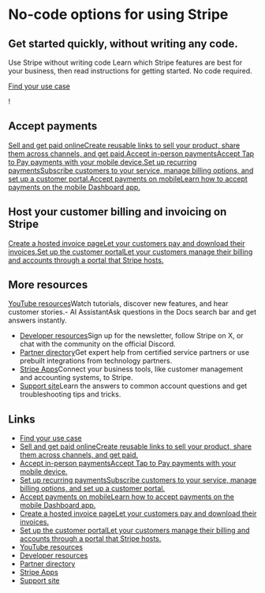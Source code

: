 # No-code options for using Stripe

## Get started quickly, without writing any code.

Use Stripe without writing code
Learn which Stripe features are best for your business, then read instructions
for getting started. No code required.

[Find your use case](https://docs.stripe.com/no-code/get-started)

!

## Accept payments

[Sell and get paid onlineCreate reusable links to sell your product, share them
across channels, and get
paid.](https://docs.stripe.com/no-code/payment-links)[Accept in-person
paymentsAccept Tap to Pay payments with your mobile
device.](https://docs.stripe.com/no-code/tap-to-pay)[Set up recurring
paymentsSubscribe customers to your service, manage billing options, and set up
a customer portal.](https://docs.stripe.com/no-code/subscriptions)[Accept
payments on mobileLearn how to accept payments on the mobile Dashboard
app.](https://docs.stripe.com/dashboard/mobile)
## Host your customer billing and invoicing on Stripe

[Create a hosted invoice pageLet your customers pay and download their
invoices.](https://docs.stripe.com/invoicing/hosted-invoice-page)[Set up the
customer portalLet your customers manage their billing and accounts through a
portal that Stripe hosts.](https://docs.stripe.com/no-code/customer-portal)
## More resources

[YouTube resources](https://www.youtube.com/stripe)Watch tutorials, discover new
features, and hear customer stories.- AI
AssistantAsk questions in the Docs search bar and get answers instantly.
- [Developer resources](https://docs.stripe.com/development)Sign up for the
newsletter, follow Stripe on X, or chat with the community on the official
Discord.
- [Partner
directory](https://stripe.partners/?f_help-me-with=implementation-and-development-services)Get
expert help from certified service partners or use prebuilt integrations from
technology partners.
- [Stripe Apps](https://marketplace.stripe.com/)Connect your business tools,
like customer management and accounting systems, to Stripe.
- [Support site](https://support.stripe.com/)Learn the answers to common account
questions and get troubleshooting tips and tricks.

## Links

- [Find your use case](https://docs.stripe.com/no-code/get-started)
- [Sell and get paid onlineCreate reusable links to sell your product, share
them across channels, and get
paid.](https://docs.stripe.com/no-code/payment-links)
- [Accept in-person paymentsAccept Tap to Pay payments with your mobile
device.](https://docs.stripe.com/no-code/tap-to-pay)
- [Set up recurring paymentsSubscribe customers to your service, manage billing
options, and set up a customer
portal.](https://docs.stripe.com/no-code/subscriptions)
- [Accept payments on mobileLearn how to accept payments on the mobile Dashboard
app.](https://docs.stripe.com/dashboard/mobile)
- [Create a hosted invoice pageLet your customers pay and download their
invoices.](https://docs.stripe.com/invoicing/hosted-invoice-page)
- [Set up the customer portalLet your customers manage their billing and
accounts through a portal that Stripe
hosts.](https://docs.stripe.com/no-code/customer-portal)
- [YouTube resources](https://www.youtube.com/stripe)
- [Developer resources](https://docs.stripe.com/development)
- [Partner
directory](https://stripe.partners/?f_help-me-with=implementation-and-development-services)
- [Stripe Apps](https://marketplace.stripe.com)
- [Support site](https://support.stripe.com/)